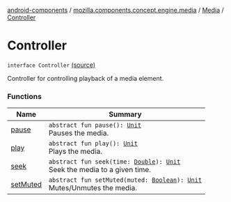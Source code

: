 [android-components](../../../index.md) / [mozilla.components.concept.engine.media](../../index.md) / [Media](../index.md) / [Controller](./index.md)

# Controller

`interface Controller` [(source)](https://github.com/mozilla-mobile/android-components/blob/master/components/concept/engine/src/main/java/mozilla/components/concept/engine/media/Media.kt#L74)

Controller for controlling playback of a media element.

### Functions

| Name | Summary |
|---|---|
| [pause](pause.md) | `abstract fun pause(): `[`Unit`](https://kotlinlang.org/api/latest/jvm/stdlib/kotlin/-unit/index.html)<br>Pauses the media. |
| [play](play.md) | `abstract fun play(): `[`Unit`](https://kotlinlang.org/api/latest/jvm/stdlib/kotlin/-unit/index.html)<br>Plays the media. |
| [seek](seek.md) | `abstract fun seek(time: `[`Double`](https://kotlinlang.org/api/latest/jvm/stdlib/kotlin/-double/index.html)`): `[`Unit`](https://kotlinlang.org/api/latest/jvm/stdlib/kotlin/-unit/index.html)<br>Seek the media to a given time. |
| [setMuted](set-muted.md) | `abstract fun setMuted(muted: `[`Boolean`](https://kotlinlang.org/api/latest/jvm/stdlib/kotlin/-boolean/index.html)`): `[`Unit`](https://kotlinlang.org/api/latest/jvm/stdlib/kotlin/-unit/index.html)<br>Mutes/Unmutes the media. |

